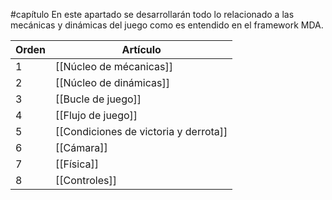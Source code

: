 #capítulo
En este apartado se desarrollarán todo lo relacionado a las mecánicas y dinámicas del juego como es entendido en el framework MDA.

| Orden | Artículo                              |
| ----- | ------------------------------------- |
| 1     | [[Núcleo de mécanicas]]               |
| 2     | [[Núcleo de dinámicas]]               |
| 3     | [[Bucle de juego]]                    |
| 4     | [[Flujo de juego]]                    |
| 5     | [[Condiciones de victoria y derrota]] |
| 6     | [[Cámara]]                            |
| 7     | [[Física]]                            |
| 8     | [[Controles]]                         |
